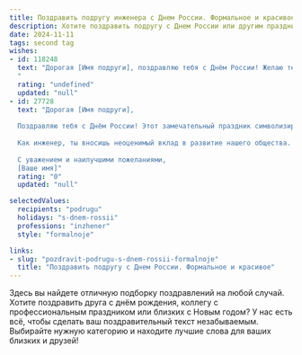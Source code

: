 ```yaml
---
title: Поздравить подругу инженера с Днем России. Формальное и красивое
description: Хотите поздравить подругу с Днем России или другим праздником? Наш ИИ создаст незабываемое поздравление, а вы обязательно выделитесь среди других.  
date: 2024-11-11
tags: second tag
wishes:
- id: 118248
  text: "Дорогая [Имя подруги], поздравляю тебя с Днём России! Желаю тебе крепкого здоровья, успехов в твоей важной и ответственной работе инженера, благополучия и всего самого наилучшего! Пусть этот праздник наполнит твою жизнь радостью и гордостью за нашу страну!
  "
  rating: "undefined"
  updated: "null"
- id: 27728
  text: "Дорогая [Имя подруги],
  
  Поздравляю тебя с Днём России! Этот замечательный праздник символизирует нашу необыкновенную страну, её богатую историю, культуру и наше стремление к будущему.
  
  Как инженер, ты вносишь неоценимый вклад в развитие нашего общества. Твоя работа вдохновляет и открывает новые горизонты для прогресса. Желаю тебе творческих успехов, профессиональных достижений и больших свершений на благо нашей Родины. Пусть каждый новый день приносит радость, уверенность в завтрашнем дне и множество положительных эмоций.
  
  С уважением и наилучшими пожеланиями,
  [Ваше имя]"
  rating: "0"
  updated: "null"

selectedValues:
  recipients: "podrugu"
  holidays: "s-dnem-rossii"
  professions: "inzhener"
  style: "formalnoje"

links:
- slug: "pozdravit-podrugu-s-dnem-rossii-formalnoje"
  title: "Поздравить подругу с Днем России. Формальное и красивое"
---
```


Здесь вы найдете отличную подборку поздравлений на любой случай. 
Хотите поздравить друга с днём рождения, коллегу с профессиональным праздником или близких с Новым годом? У нас есть всё, чтобы сделать ваш поздравительный текст незабываемым. Выбирайте нужную категорию и находите лучшие слова для ваших близких и друзей!

